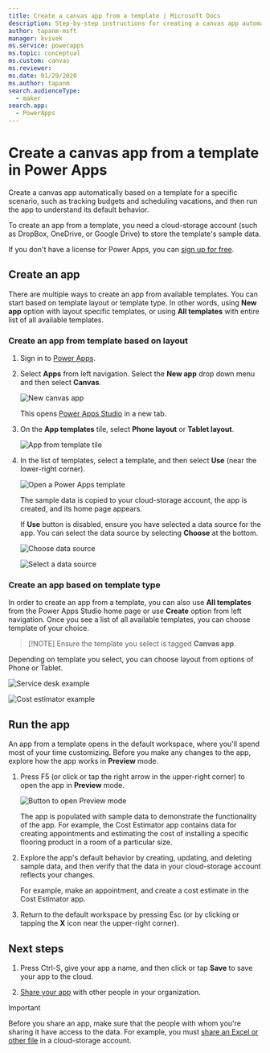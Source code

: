 ```yaml
---
title: Create a canvas app from a template | Microsoft Docs
description: Step-by-step instructions for creating a canvas app automatically based on a Power Apps template.
author: tapanm-msft
manager: kvivek
ms.service: powerapps
ms.topic: conceptual
ms.custom: canvas
ms.reviewer: 
ms.date: 01/29/2020
ms.author: tapanm
search.audienceType: 
  - maker
search.app: 
  - PowerApps
---
```

# Create a canvas app from a template in Power Apps

Create a canvas app automatically based on a template for a specific scenario, such as tracking budgets and scheduling vacations, and then run the app to understand its default behavior.

To create an app from a template, you need a cloud-storage account (such as DropBox, OneDrive, or Google Drive) to store the template's sample data.

If you don't have a license for Power Apps, you can [sign up for free](../signup-for-powerapps.md).

## Create an app

There are multiple ways to create an app from available templates. You can start based on template layout or template type. In other words, using **New app** option with layout specific templates, or using **All templates** with entire list of all available templates.

### Create an app from template based on layout

1. Sign in to [Power Apps](https://make.powerapps.com).

1. Select **Apps** from left navigation. Select the **New app** drop down menu and then select **Canvas**.

    ![New canvas app](./media/get-started-test-drive/new-canvas-app.png)

    This opens [Power Apps Studio](https://docs.microsoft.com/powerapps/powerapps-overview#power-apps-for-app-makerscreators) in a new tab.

1. On the **App templates** tile, select **Phone layout** or **Tablet layout**.

    ![App from template tile](./media/get-started-test-drive/template-tile.png)

1. In the list of templates, select a template, and then select **Use** (near the lower-right corner).

    ![Open a Power Apps template](./media/get-started-test-drive/open-template.png)

    The sample data is copied to your cloud-storage account, the app is created, and its home page appears.

    If **Use** button is disabled, ensure you have selected a data source for the app. You can select the data source by selecting **Choose** at the bottom.
    
    ![Choose data source](./media/get-started-test-drive/choose-data-source.png)
    
    ![Select a data source](./media/get-started-test-drive/data-source-selector.png)

### Create an app based on template type

In order to create an app from a template, you can also use **All templates** from the Power Apps Studio home page or use **Create** option from left navigation. Once you see a list of all available templates, you can choose template of your choice.

>[!NOTE] Ensure the template you select is tagged **Canvas app**.

Depending on template you select, you can choose layout from options of Phone or Tablet.

![Service desk example](./media/get-started-test-drive/service-desk-example.png)

![Cost estimator example](./media/get-started-test-drive/cost-estimator-example.png)

## Run the app
An app from a template opens in the default workspace, where you'll spend most of your time customizing. Before you make any changes to the app, explore how the app works in **Preview** mode.

1. Press F5 (or click or tap the right arrow in the upper-right corner) to open the app in **Preview** mode.

    ![Button to open Preview mode](./media/get-started-test-drive/open-preview.png)

    The app is populated with sample data to demonstrate the functionality of the app. For example, the Cost Estimator app contains data for creating appointments and estimating the cost of installing a specific flooring product in a room of a particular size.

4. Explore the app's default behavior by creating, updating, and deleting sample data, and then verify that the data in your cloud-storage account reflects your changes.

    For example, make an appointment, and create a cost estimate in the Cost Estimator app.

5. Return to the default workspace by pressing Esc (or by clicking or tapping the **X** icon near the upper-right corner).

## Next steps
1. Press Ctrl-S, give your app a name, and then click or tap **Save** to save your app to the cloud.

1. [Share your app](share-app.md) with other people in your organization.

> [!IMPORTANT]
> Before you share an app, make sure that the people with whom you're sharing it have access to the data. For example, you must [share an Excel or other file](share-app-data.md) in a cloud-storage account.
